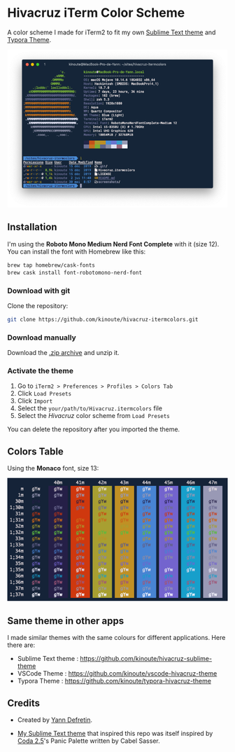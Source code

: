 # Hivacruz iTerm Color Scheme

A color scheme I made for iTerm2 to fit my own [Sublime Text theme](https://github.com/kinoute/hivacruz-sublime-theme) and [Typora Theme](https://github.com/kinoute/typora-hivacruz-theme).

![Neofetch](./screenshots/colors.png)

## Installation

I'm using the **Roboto Mono Medium Nerd Font Complete** with it (size 12). You can install the font with Homebrew like this:

```bash
brew tap homebrew/cask-fonts
brew cask install font-robotomono-nerd-font
```
### Download with git

Clone the repository:

```sh
git clone https://github.com/kinoute/hivacruz-itermcolors.git
```

### Download manually

Download the [.zip archive](https://github.com/kinoute/hivacruz-itermcolors/archive/master.zip) and unzip it.

### Activate the theme

1. Go to `iTerm2 > Preferences > Profiles > Colors Tab`
2. Click `Load Presets`
3. Click `Import`
4. Select the `your/path/to/Hivacruz.itermcolors` file
5. Select the _Hivacruz_ color scheme from `Load Presets`

You can delete the repository after you imported the theme.

## Colors Table

Using the __Monaco__ font, size 13:

![Colors](./screenshots/hivacruz.png)

## Same theme in other apps

I made similar themes with the same colours for different applications. Here there are:

- Sublime Text theme : https://github.com/kinoute/hivacruz-sublime-theme
- VSCode Theme : https://github.com/kinoute/vscode-hivacruz-theme
- Typora Theme : https://github.com/kinoute/typora-hivacruz-theme

## Credits

* Created by [Yann Defretin](https://github.com/kinoute).

* [My Sublime Text theme](https://github.com/kinoute/hivacruz-sublime-theme) that inspired this repo was itself inspired by [Coda 2.5](https://panic.com/coda)'s Panic Palette written by Cabel Sasser.

